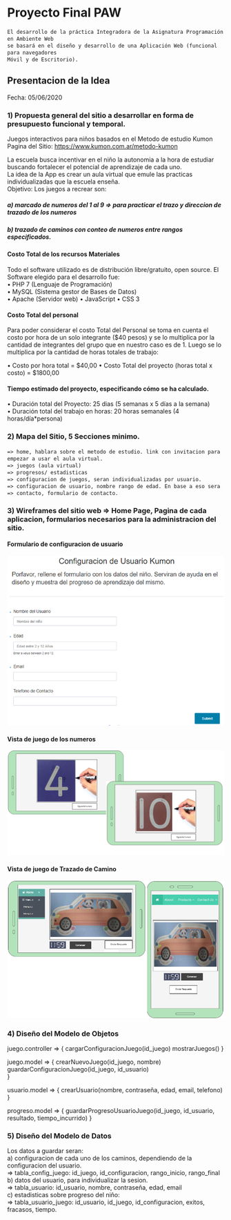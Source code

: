 # Proyecto Final PAW

```
El desarrollo de la práctica Integradora de la Asignatura Programación en Ambiente Web
se basará en el diseño y desarrollo de una Aplicación Web (funcional para navegadores
Móvil y de Escritorio).
```

## Presentacion de la Idea 
Fecha: 05/06/2020<br>
### 1)   Propuesta general del sitio a desarrollar en forma de presupuesto funcional y temporal.

Juegos interactivos para niños basados en el Metodo de estudio Kumon <br>
Pagina del Sitio: https://www.kumon.com.ar/metodo-kumon<br>

La escuela busca incentivar en el niño la autonomia a la hora de estudiar buscando fortalecer el potencial de aprendizaje de cada uno. <br>
La idea de la App es crear un aula virtual que emule las practicas individualizadas que la escuela enseña. <br>
Objetivo: Los juegos a recrear son:<br>
##### a) marcado de numeros del 1 al 9 => para practicar el trazo y direccion de trazado de los numeros<br>
##### b) trazado de caminos con conteo de numeros entre rangos especificados. <br>

#### Costo Total de los recursos Materiales							
Todo el software utilizado es de distribución libre/gratuito, open source. El Software elegido para el desarrollo fue:														
•	PHP 7 (Lenguaje de Programación)						
•	MySQL (Sistema gestor de Bases de Datos)						
•	Apache (Servidor web)
•   JavaScript
•   CSS 3

#### Costo Total del personal	

Para poder considerar el costo Total del Personal se toma en cuenta el costo por hora de un solo integrante ($40 pesos) y se lo multiplica por la cantidad de integrantes del grupo que en nuestro caso es de 1. Luego se lo multiplica por  la cantidad de horas totales de trabajo:

•	Costo por hora total =  $40,00
•	Costo Total del proyecto (horas total x costo)	=  $1800,00

#### Tiempo estimado del proyecto, especificando cómo se ha calculado.

•	Duración total del Proyecto: 	     25 dias (5 semanas x 5 días a la semana)		
•	Duración total del trabajo en horas: 	20 horas semanales (4 horas/día*persona) 


### 2)   Mapa del Sitio, 5 Secciones minimo.

    => home, hablara sobre el metodo de estudio. link con invitacion para empezar a usar el aula virtual. 
    => juegos (aula virtual) 
    => progresos/ estadisticas
    => configuracion de juegos, seran individualizadas por usuario. 
    => configuracion de usuario, nombre rango de edad. En base a eso sera 
    => contacto, formulario de contacto.    

### 3)   Wireframes del sitio web => Home Page, Pagina de cada aplicacion, formularios necesarios para la administracion del sitio.

#### Formulario de configuracion de usuario

![imagen Formulario](forms/configuracion_usuario.png)

#### Vista de juego de los numeros
![imagen wireframe](wireframes/wireframe_juego_numeros.png)

#### Vista de juego de Trazado de Camino
![imagen wireframe](wireframes/trazado-numeros-rango.png)

### 4)   Diseño del Modelo de Objetos

juego.controller => {
    cargarConfiguracionJuego(id_juego)
    mostrarJuegos()
}

juego.model => {
    crearNuevoJuego(id_juego, nombre)
    guardarConfiguracionJuego(id_juego, id_usuario)    
}

usuario.model => {
    crearUsuario(nombre, contraseña, edad, email, telefono)
}

progreso.model => {
    guardarProgresoUsuarioJuego(id_juego, id_usuario, resultado, tiempo_incurrido)
}

### 5)   Diseño del Modelo de Datos

Los datos a guardar seran: <br>
a) configuracion de cada uno de los caminos, dependiendo de la configuracion del usuario. <br>
    => tabla_config_juego: id_juego, id_configuracion, rango_inicio, rango_final<br>
b) datos del usuario, para individualizar la sesion.<br>
    => tabla_usuario: id_usuario, nombre, contraseña, edad, email<br>
c) estadisticas sobre progreso del niño:<br>
    => tabla_usuario_juego: id_usuario, id_juego, id_configuracion, exitos, fracasos, tiempo. <br>

